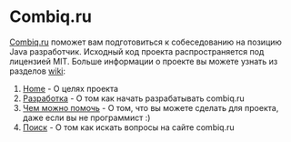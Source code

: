 # Сombiq.ru
[Combiq.ru](http://combiq.ru) поможет вам подготовиться к собеседованию на позицию Java разработчик. Исходный код проекта распространяется под лицензией MIT. Больше информации о проекте вы можете узнать из разделов [wiki](https://github.com/atott/combiq/wiki):

1. [Home](https://github.com/atott/combiq/wiki) - О целях проекта
2. [Разработка](https://github.com/atott/combiq/wiki/%D0%A0%D0%B0%D0%B7%D1%80%D0%B0%D0%B1%D0%BE%D1%82%D0%BA%D0%B0) - О том как начать разрабатывать combiq.ru
3. [Чем можно помочь](https://github.com/atott/combiq/wiki/%D0%A7%D0%B5%D0%BC-%D0%BC%D0%BE%D0%B6%D0%BD%D0%BE-%D0%BF%D0%BE%D0%BC%D0%BE%D1%87%D1%8C) - О том, что вы можете сделать для проекта, даже если вы не программист :)
4. [Поиск](https://github.com/atott/combiq/wiki/%D0%9F%D0%BE%D0%B8%D1%81%D0%BA) - О том как искать вопросы на сайте combiq.ru
